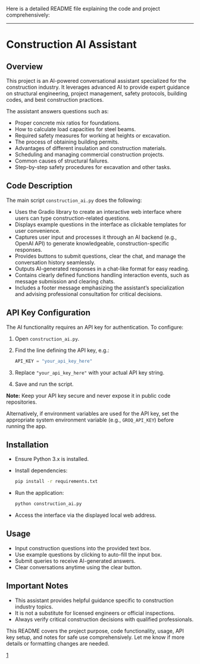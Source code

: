 Here is a detailed README file explaining the code and project comprehensively:

***

# Construction AI Assistant

## Overview
This project is an AI-powered conversational assistant specialized for the construction industry. It leverages advanced AI to provide expert guidance on structural engineering, project management, safety protocols, building codes, and best construction practices.

The assistant answers questions such as:
- Proper concrete mix ratios for foundations.
- How to calculate load capacities for steel beams.
- Required safety measures for working at heights or excavation.
- The process of obtaining building permits.
- Advantages of different insulation and construction materials.
- Scheduling and managing commercial construction projects.
- Common causes of structural failures.
- Step-by-step safety procedures for excavation and other tasks.

## Code Description

The main script `construction_ai.py` does the following:

- Uses the Gradio library to create an interactive web interface where users can type construction-related questions.
- Displays example questions in the interface as clickable templates for user convenience.
- Captures user input and processes it through an AI backend (e.g., OpenAI API) to generate knowledgeable, construction-specific responses.
- Provides buttons to submit questions, clear the chat, and manage the conversation history seamlessly.
- Outputs AI-generated responses in a chat-like format for easy reading.
- Contains clearly defined functions handling interaction events, such as message submission and clearing chats.
- Includes a footer message emphasizing the assistant’s specialization and advising professional consultation for critical decisions.

## API Key Configuration

The AI functionality requires an API key for authentication. To configure:

1. Open `construction_ai.py`.
2. Find the line defining the API key, e.g.:

   ```python
   API_KEY = "your_api_key_here"
   ```
3. Replace `"your_api_key_here"` with your actual API key string.
4. Save and run the script.

**Note:** Keep your API key secure and never expose it in public code repositories.

Alternatively, if environment variables are used for the API key, set the appropriate system environment variable (e.g., `GROQ_API_KEY`) before running the app.

## Installation

- Ensure Python 3.x is installed.
- Install dependencies:

  ```bash
  pip install -r requirements.txt
  ```

- Run the application:

  ```bash
  python construction_ai.py
  ```

- Access the interface via the displayed local web address.

## Usage

- Input construction questions into the provided text box.
- Use example questions by clicking to auto-fill the input box.
- Submit queries to receive AI-generated answers.
- Clear conversations anytime using the clear button.

## Important Notes

- This assistant provides helpful guidance specific to construction industry topics.
- It is not a substitute for licensed engineers or official inspections.
- Always verify critical construction decisions with qualified professionals.


This README covers the project purpose, code functionality, usage, API key setup, and notes for safe use comprehensively. Let me know if more details or formatting changes are needed.

[1](https://ppl-ai-file-upload.s3.amazonaws.com/web/direct-files/attachments/82261271/56329657-abe8-4146-9912-67973a875cbd/construction_ai.py)
